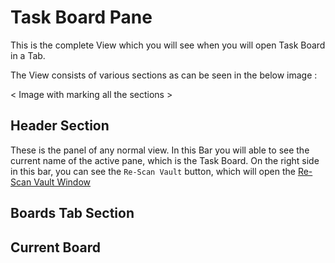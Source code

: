 # Task Board Pane

This is the complete View which you will see when you will open Task Board in a Tab.

The View consists of various sections as can be seen in the below image : 

< Image with marking all the sections >

## Header Section

These is the panel of any normal view. In this Bar you will able to see the current name of the active pane, which is the Task Board. On the right side in this bar, you can see the `Re-Scan Vault` button, which will open the [Re-Scan Vault Window](docs/Advanced/ReScan_Vault_Feature.md)


## Boards Tab Section


## Current Board


